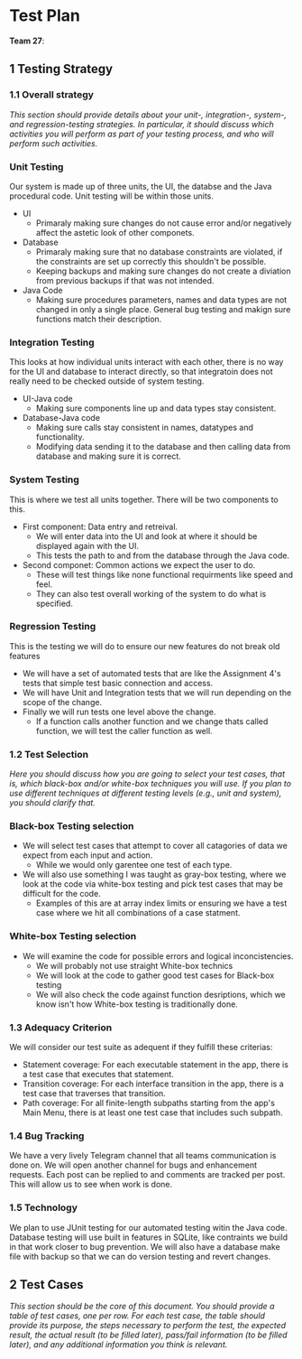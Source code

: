 # Test Plan

**Team 27**:

## 1 Testing Strategy

### 1.1 Overall strategy

*This section should provide details about your unit-, integration-, system-, and regression-testing strategies. In particular, it should discuss which activities you will perform as part of your testing process, and who will perform such activities.*

### Unit Testing

Our system is made up of three units, the UI, the databse and the Java procedural code. Unit testing will be within those units.

* UI
  * Primaraly making sure changes do not cause error and/or negatively affect the astetic look of other componets.
* Database
  * Primaraly making sure that no database constraints are violated, if the constraints are set up correctly this shouldn't be possible.
  * Keeping backups and making sure changes do not create a diviation from previous backups if that was not intended.
* Java Code
  * Making sure procedures parameters, names and data types are not changed in only a single place. General bug testing and makign sure functions match their description.

### Integration Testing

This looks at how individual units interact with each other, there is no way for the UI and database to interact directly, so that integratoin does not really need to be checked outside of system testing.

* UI-Java code
  * Making sure components line up and data types stay consistent.
* Database-Java code
  * Making sure calls stay consistent in names, datatypes and functionality.
  * Modifying data sending it to the database and then calling data from database and making sure it is correct.
  
### System Testing

This is where we test all units together. There will be two components to this.

* First component: Data entry and retreival.
  * We will enter data into the UI and look at where it should be displayed again with the UI.
  * This tests the path to and from the database through the Java code.
* Second componet: Common actions we expect the user to do.
  * These will test things like none functional requirments like speed and feel.
  * They can also test overall working of the system to do what is specified.

### Regression Testing

This is the testing we will do to ensure our new features do not break old features

* We will have a set of automated tests that are like the Assignment 4's tests that simple test basic connection and access.
* We will have Unit and Integration tests that we will run depending on the scope of the change.
* Finally we will run tests one level above the change. 
  * If a function calls another function and we change thats called function, we will test the caller function as well.

### 1.2 Test Selection

*Here you should discuss how you are going to select your test cases, that is, which black-box and/or white-box techniques you will use. If you plan to use different techniques at different testing levels (e.g., unit and system), you should clarify that.*

### Black-box Testing selection

* We will select test cases that attempt to cover all catagories of data we expect from each input and action.
  * While we would only garentee one test of each type.
* We will also use something I was taught as gray-box testing, where we look at the code via white-box testing and pick test cases that may be difficult for the code.
  * Examples of this are at array index limits or ensuring we have a test case where we hit all combinations of a case statment.
  
### White-box Testing selection

* We will examine the code for possible errors and logical inconcistencies.
  *  We will probably not use straight White-box technics
    * We will look at the code to gather good test cases for Black-box testing
    * We will also check the code against function desriptions, which we know isn't how White-box testing is traditionally done.

### 1.3 Adequacy Criterion

We will consider our test suite as adequent if they fulfill these criterias:
* Statement coverage: For each  executable statement in the app, there is a test case that executes that statement.
* Transition coverage: For each interface transition in the app, there is a test case that traverses that transition.
* Path coverage: For all finite-length subpaths starting from the app's Main Menu, there is at least one test case that includes such subpath.

### 1.4 Bug Tracking

We have a very lively Telegram channel that all teams communication is done on.
We will open another channel for bugs and enhancement requests. Each post can be replied to and comments are tracked per post.
This will allow us to see when work is done.

### 1.5 Technology

We plan to use JUnit testing for our automated testing witin the Java code.
Database testing will use built in features in SQLite, like contraints we build in that work closer to bug prevention.
We will also have a database make file with backup so that we can do version testing and revert changes.


## 2 Test Cases

*This section should be the core of this document. You should provide a table of test cases, one per row. For each test case, the table should provide its purpose, the steps necessary to perform the test, the expected result, the actual result (to be filled later), pass/fail information (to be filled later), and any additional information you think is relevant.*
